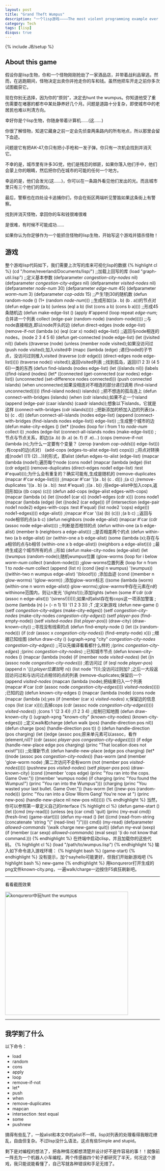 ```yaml
---
layout: post
title: "Grand Theft Wumpus"
description: "一个lisp游戏————The most violent programming example ever put into a textbook"
category: Tech
tags: [lisp]
disqus: true
---
```

{% include JB/setup %}
## About this game
假设你是lisp生物，你和一个怪物刚刚抢劫了一家酒品店，并带着战利品窜逃。然而，在逃跑期间，怪物决定出卖你并抢走你的车和钱。虽然他把车开走之前你多次试图截获它。

现在你别无选择，因为你的“原则”，决定去hunt the wumpus。你知道他受了重伤需要在堵塞的都市中某处静养好几个月。问题是道路十分复杂，即使城市中的老居民也难以判清方向。

幸好你是个lisp生物，你随身带着计算机......(这......)

你很了解怪物，知道它藏身之前一定会先侦查两条路内的所有地点，所以那里会留下血迹。

问题是它有把AK-47,你只有把小手枪和一发子弹。你只有一次机会找到并消灭它。

不幸的是，城市里有许多3G党，他们是残忍的绑匪，如果你落入他们手中，他们会蒙上你的眼睛，然后把你仍在城市的可能的任何一个地方。

幸运的是，他们会发光(这......)，你可以在一条路外看见他们发出的光。而且城市里只有三个他们的团伙。

最后，警察也在四处设卡追捕你们，你会在街区两端听见警笛如果这条街上有警察。

找到并消灭怪物，拿回你的车和钱很难很难

是很难，有时候不可能成功......

如果你认为你足够作为一个能抓住怪物的lisp生物，开始写这个游戏并猎杀怪物！

## 游戏
整个游戏lisp代码如下，我们需要上次写的库来可视化lisp的数据
{% highlight cl %}
(cd "/home/reverland/Documents/lisp/")
;;加载上回写的库
(load "graph-util.lisp")
;;定义基本参数
(defparameter *congestion-city-nodes* nil)
(defparameter *congestion-city-edges* nil)
(defparameter *visited-nodes* nil)
(defparameter *node-num* 30)
(defparameter *edge-num* 45)
(defparameter *worm-num* 3)
(defparameter *cop-odds* 15)
;;产生1到30的随机数
(defun random-node ()
  (1+ (random *node-num*)))
;;生成形如((a . b) (b . a))的节点对
(defun edge-pair (a b)
  (unless (eql a b)
    (list (cons a b) (cons b a))))
;;形成45条随机边
(defun make-edge-list ()
  (apply #'append (loop repeat *edge-num*;合并进一个列表
                        collect (edge-pair (random-node) (random-node)))))
;;与node直接相连,即以node开头的边
(defun direct-edges (node edge-list)
  (remove-if-not (lambda (x)
                   (eql (car x) node))
                 edge-list))
;;返回与node相连的nodes，(node 2 3 4 5 6)
(defun get-connected (node edge-list)
  (let ((visited nil))
    (labels ((traverse (node)
               (unless (member node visited);如果没访问过
                 (push node visited);加入visited中
                 (mapc (lambda (edge)
                         ;递归node的子节点，没访问过则推入visited
                         (traverse (cdr edge)))
                       (direct-edges node edge-list)))))
      (traverse node))
    visited));返回visited列表
;;找到孤岛，返回((1 2 3) (4 5 6))一类的东西
(defun find-islands (nodes edge-list)
  (let ((islands nil))
    (labels ((find-island (nodes)
               (let* ((connected (get-connected (car nodes) edge-list))
                      (unconnected (set-difference nodes connected)))
                 (push connected islands)
                 (when unconnected;如果没相连对不相连的部分递归调用
                   (find-island unconnected)))))
      (find-island nodes))
    islands))
;;把不想连的孤岛连上
(defun connect-with-bridges (islands)
  (when (cdr islands);如果不止一个island
    (append (edge-pair (caar islands) (caadr islands));想象以下islands，它就是这样
            (connect-with-bridges (cdr islands)))))
;;把新添加的桥加入边的列表((a . b) (c . d))
(defun connect-all-islands (nodes edge-list)
  (append (connect-with-bridges (find-islands nodes edge-list)) edge-list))
;;生成整个城市的边
(defun make-city-edges ()
  (let* ((nodes (loop for i from 1 to *node-num*
                      collect i))
         ;nodes
         (edge-list (connect-all-islands nodes (make-edge-list)))
         ;节点与节点关系，即边((a .b) (b .a) (e. f) (f .e)...) 
         (cops (remove-if-not (lambda (n);为什么一定要有个变量？
                                (zerop (random *cop-odds*)))
                              edge-list)))
    ;有cops的边(点对）
    (add-cops (edges-to-alist edge-list) cops)))
;;将点对转换成(node1 ((1) (2)...))的形式，即alist
(defun edges-to-alist (edge-list)
  (mapcar (lambda (node1);遍历每个node
            (cons node1
                  (mapcar (lambda (edge)
                            (list (cdr edge)))
                          (remove-duplicates (direct-edges node1 edge-list)
                                             :test #'equal))));为什么会有重复的？确实可能有,生成是随机的
          (remove-duplicates (mapcar #'car edge-list))))
;(mapcar #'car '((a . b) (c . d)))
;(a c)
;(remove-duplicates '((a . b) (a . b)) :test #'equal)
;((a . b))
;往edge-alist中加入cops,返回形如(a ((b cops) (c)))
(defun add-cops (edge-alist edges-with-cops)
  (mapcar (lambda (x)
            (let ((node1 (car x))
                  (node1-edges (cdr x)))
              (cons node1
                    (mapcar (lambda (edge)
                              (let ((node2 (car edge)))
                                (if (intersection (edge-pair node1 node2)
                                                  edges-with-cops
                                                  :test #'equal)
                                  (list node2 'cops)
                                  edge)))
                            node1-edges))))
          edge-alist))
;(mapcar #'car '((a) (b) (c)))
;(a b c)
;;返回与node相邻的点(a b c)
(defun neighbors (node edge-alist)
  (mapcar #'car (cdr (assoc node edge-alist))))
;;判断是否相邻的点
(defun within-one (a b edge-alist)
  (member b (neighbors a edge-alist)))
;;是否相差两个的点
(defun within-two (a b edge-alist)
  (or (within-one a b edge-alist)
      (some (lambda (x);存在与a相邻的点与b相邻
              (within-one x b edge-alist))
            (neighbors a edge-alist))))
;;最终生成这个城市所有的点
;;形如
(defun make-city-nodes (edge-alist)
  (let ((wumpus (random-node));随机wumpus位置
        (glow-worms (loop for i below *worm-num*
                          collect (random-node))))
    ;glow-worms位置列表
    (loop for n from 1 to *node-num*
          collect (append (list n)
                          (cond ((eql n wumpus) '(wumpus))
                                ((within-two n wumpus edge-alist) '(blood!)))
                          ;添加血迹
                          (cond ((member n glow-worms)
                                 '(glow-worm))
                                ;添加glow-worn标志
                                ((some (lambda (worm)
                                         (within-one n worm edge-alist))
                                       glow-worms);glow-warms中存在元素在n的withinone范围内，则让n发光
                                 '(lights!)));添加lights
                          (when (some #'cdr (cdr (assoc n edge-alist)))
                            '(sirens!))))));如果n的alist存在有cops这一项添加警笛
;(some (lambda (n) (= (- n 1) 1)) '(1 2 3 3))
;T
;定义新游戏
(defun new-game ()
  (setf *congestion-city-edges* (make-city-edges))
  (setf *congestion-city-nodes* (make-city-nodes *congestion-city-edges*))
  (setf *player-pos* (find-empty-node))
  (setf *visited-nodes* (list *player-pos*))
  (draw-city)
  (draw-known-city))
;;寻找没有线索的点
(defun find-empty-node ()
  (let ((x (random-node)))
    (if (cdr (assoc x *congestion-city-nodes*))
      (find-empty-node)
      x)))
;;根据已知绘图
(defun draw-city ()
  (ugraph->png "city" *congestion-city-nodes* *congestion-city-edges*))
;;可以先编译看看都什么样的
;(princ *congestion-city-edges*)
;(princ *congestion-city-nodes*)
;;已知城市节点
(defun known-city-nodes ()
  (mapcar (lambda (node)
            (if (member node *visited-nodes*)
              (let ((n (assoc node *congestion-city-nodes*)))
                ;若访问过
                (if (eql node *player-pos*)
                  (append n '(*));player位置加*号
                  n))
              (list node '?)));没访问过则加?
          ;之后一大段返回访问过和与访问过点相邻的点的列表
          (remove-duplicates;保留后一个
            (append *visited-nodes*
                    (mapcan (lambda (node);把结果归入一个列表
                              (mapcar #'car
                                      (cdr (assoc node
                                                  *congestion-city-edges*))))
                            *visited-nodes*)))))
;已知的边
(defun known-city-edges ()
  (mapcar (lambda (node)
            (cons node (mapcar (lambda (x);yes
                                 (if (member (car x) *visited-nodes*)
                                   x;保留边的信息cops
                                   (list (car x))));去掉cops
                               (cdr (assoc node *congestion-city-edges*)))))
          *visited-nodes*))
;(cons 1 '(2 3 4))
;(1 2 3 4)
;;绘制已知地图
(defun draw-known-city ()
  (ugraph->png "known-city" (known-city-nodes) (known-city-edges)))
;;定义walk和charge
(defun walk (pos)
  (handle-direction pos nil))
(defun charge (pos)
  (handle-direction pos t))
()
(defun handle-direction (pos charging)
  (let ((edge (assoc pos;原来单元素可以assoc，看作(element,nil)?
                     (cdr (assoc *player-pos* *congestion-city-edges*)))))
    (if edge
      (handle-new-place edge pos charging)
      (princ "That location does not exist!"))))
;;处理新节点
(defun handle-new-place (edge pos charging)
  (let* ((node (assoc pos *congestion-city-nodes*))
         (has-worm (and (member 'glow-worm node)
                        ;第二次访问不会有worm
                        (not (member pos *visited-nodes*)))))
    (pushnew pos *visited-nodes*)
    (setf *player-pos* pos)
    (draw-known-city)
    (cond ((member 'cops edge) (princ "You ran into the cops. Game Over."))
          ((member 'wumpus node) (if charging
                                   (princ "You found the Wumpus!")
                                   (princ "You ran into the Wumpus")))
          (charging (princ "You wasted your last bullet. Game Over."))
          (has-worm (let ((new-pos (random-node)))
                      (princ "You ran into a Glow Worm Gang! You're now at ")
                      (princ new-pos)
                      (handle-new-place nil new-pos nil))))))
{% endhighlight %}
当然，你可以参照第一章定义自己的interface
{% highlight cl %}
(defun game-start ()
  (let ((cmd (my-read)))
    (unless (eq (car cmd) 'quit)
      (princ (my-eval cmd))
      (fresh-line)
      (game-start))))
(defun my-read ()
  (let ((cmd (read-from-string
               (concatenate 'string "(" (read-line) ")"))))
    cmd))
(my-read)
(defparameter *allowed-commands* '(walk charge new-game quit))
(defun my-eval (sexp)
  (if (member (car sexp) *allowed-commands*)
    (eval sexp)
    '(i do not know that command.)))
{% endhighlight %}
在终端中启动clisp，并且加载你的这些代码。
{% highlight cl %}
(load "/path/to/wumpus.lisp")
{% endhighlight %}
输入如下命令进入游戏环境：
{% highlight bash %}
(game-start)
{% endhighlight %}
没有提示，加个sayhello可能更好，但我们开始新游戏吧
{% highlight bash %}
new-game
{% endhighlight %}
用konqureror打开生成的png文件known-city.png，一遍walk/charge一边按住F5疯狂刷新吧。
***
看看截图效果

<img src="http://lhtlyybox.googlecode.com/files/%E6%8A%93%E5%9B%BE70.png" hight="200" width="400" alt="konqureror中玩hunt the wumpus" />

***
## 我学到了什么
以下命令：

- load
- random
- cons
- apply
- loop
- remove-if-not
- let*
- push
- when
- remove-duplicates
- mapcan
- intersection :test equal
- some
- pushnew

搞得有些乱了，一般alist和本文中的alist不一样。lisp对列表的处理看得我眼花缭乱，自由但复杂。不过lisp没什么语法，这点有些Simple and stupid。

剩下是对编程的想法了，把各种情况都想清楚并设计好不是件容易的事！！就像前一阵去为一个机器人小车编程，两个传感器四个轮子都研究了半天，何况这个游戏，我只能说能看懂了，自己写就各种错误和手足无措了。

